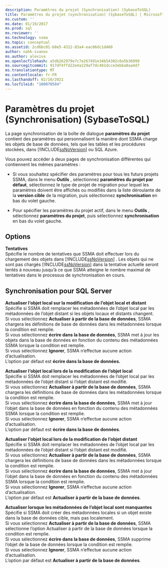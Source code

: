 ```yaml
---
description: Paramètres du projet (Synchronisation) (SybaseToSQL)
title: Paramètres du projet (synchronisation) (SybaseToSQL) | Microsoft Docs
ms.custom: ''
ms.date: 01/19/2017
ms.prod: sql
ms.reviewer: ''
ms.technology: ssma
ms.topic: conceptual
ms.assetid: 2cd6bc01-b8e5-4312-83a4-eac66dc1d460
author: nahk-ivanov
ms.author: alexiva
ms.openlocfilehash: a5db262979e7c7e267491e34b54302c0a5b36999
ms.sourcegitcommit: 917df4ffd22e4a229af7dc481dcce3ebba0aa4d7
ms.translationtype: MT
ms.contentlocale: fr-FR
ms.lasthandoff: 02/10/2021
ms.locfileid: "100070504"
---
```

# <a name="project-settings-synchronization-sybasetosql"></a>Paramètres du projet (Synchronisation) (SybaseToSQL)
La page synchronisation de la boîte de dialogue **paramètres du projet** contient des paramètres qui personnalisent la manière dont SSMA charge les objets de base de données, tels que les tables et les procédures stockées, dans [!INCLUDE[ssNoVersion](../../includes/ssnoversion-md.md)] ou SQL Azure.  
  
Vous pouvez accéder à deux pages de synchronisation différentes qui contiennent les mêmes paramètres :  
  
-   Si vous souhaitez spécifier des paramètres pour tous les futurs projets SSMA, dans le menu **Outils** , sélectionnez **paramètres du projet par défaut**, sélectionnez le type de projet de migration pour lequel les paramètres doivent être affichés ou modifiés dans la liste déroulante de la **version cible** de la migration, puis sélectionnez **synchronisation** en bas du volet gauche.  
  
-   Pour spécifier les paramètres du projet actif, dans le menu **Outils** , sélectionnez **paramètres du projet**, puis sélectionnez **synchronisation** en bas du volet gauche.  
  
## <a name="options"></a>Options  
**Tentatives**  
Spécifie le nombre de tentatives que SSMA doit effectuer lors du chargement des objets dans [!INCLUDE[ssNoVersion](../../includes/ssnoversion-md.md)] . Les objets qui ne sont pas chargés [!INCLUDE[ssNoVersion](../../includes/ssnoversion-md.md)] dans la tentative actuelle seront tentés à nouveau jusqu’à ce que SSMA atteigne le nombre maximal de tentatives dans le processus de synchronisation en cours.  
  
## <a name="synchronization-for-sql-server"></a>Synchronisation pour SQL Server  
**Actualiser l’objet local sur la modification de l’objet local et distant**  
Spécifie si SSMA doit remplacer les métadonnées de l’objet local par les métadonnées de l’objet distant si les objets locaux et distants changent.  
Si vous sélectionnez **Actualiser à partir de la base de données**, SSMA chargera les définitions de base de données dans les métadonnées lorsque la condition est remplie.  
Si vous sélectionnez **écrire dans la base de données**, SSMA met à jour les objets dans la base de données en fonction du contenu des métadonnées SSMA lorsque la condition est remplie.  
Si vous sélectionnez **Ignorer**, SSMA n’effectue aucune action d’actualisation.   
L’option par défaut est **écrire dans la base de données.**  
  
**Actualiser l’objet local lors de la modification de l’objet local**  
Spécifie si SSMA doit remplacer les métadonnées de l’objet local par les métadonnées de l’objet distant si l’objet distant est modifié.  
Si vous sélectionnez **Actualiser à partir de la base de données**, SSMA chargera les définitions de base de données dans les métadonnées lorsque la condition est remplie.  
Si vous sélectionnez **écrire dans la base de données**, SSMA met à jour l’objet dans la base de données en fonction du contenu des métadonnées SSMA lorsque la condition est remplie.  
Si vous sélectionnez **Ignorer**, SSMA n’effectue aucune action d’actualisation.   
L’option par défaut est **écrire dans la base de données**.  
  
**Actualiser l’objet local lors de la modification de l’objet distant**  
Spécifie si SSMA doit remplacer les métadonnées de l’objet local par les métadonnées de l’objet distant si l’objet distant est modifié.  
Si vous sélectionnez **Actualiser à partir de la base de données**, SSMA chargera les définitions de base de données dans les métadonnées lorsque la condition est remplie.  
Si vous sélectionnez **écrire dans la base de données**, SSMA met à jour l’objet dans la base de données en fonction du contenu des métadonnées SSMA lorsque la condition est remplie.  
Si vous sélectionnez **Ignorer**, SSMA n’effectue aucune action d’actualisation.   
L’option par défaut est **Actualiser à partir de la base de données**.  
  
**Actualiser lorsque les métadonnées de l’objet local sont manquantes**  
Spécifie si SSMA doit créer des métadonnées locales si un objet existe dans la base de données cible, mais pas localement.  
Si vous sélectionnez **Actualiser à partir de la base de données**, SSMA sélectionne l’option Actualiser à partir de la base de données lorsque la condition est remplie.  
Si vous sélectionnez **écrire dans la base de données**, SSMA supprime l’objet de la base de données lorsque la condition est remplie.  
Si vous sélectionnez **Ignorer**, SSMA n’effectue aucune action d’actualisation.   
L’option par défaut est **Actualiser à partir de la base de données**.  
  
